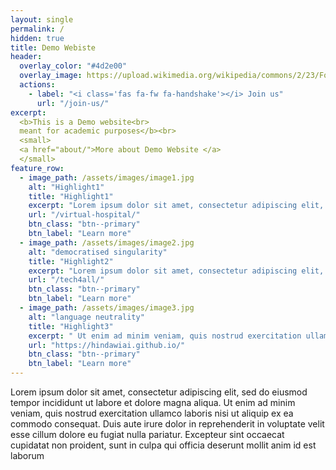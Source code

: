 ```yaml
---
layout: single
permalink: /
hidden: true
title: Demo Webiste
header:
  overlay_color: "#4d2e00"
  overlay_image: https://upload.wikimedia.org/wikipedia/commons/2/23/Forest_%28119%29.jpg
  actions:
    - label: "<i class='fas fa-fw fa-handshake'></i> Join us"
      url: "/join-us/"
excerpt:
  <b>This is a Demo website<br>
  meant for academic purposes</b><br>
  <small>
  <a href="about/">More about Demo Website </a>
  </small>
feature_row:
  - image_path: /assets/images/image1.jpg
    alt: "Highlight1"
    title: "Highlight1"
    excerpt: "Lorem ipsum dolor sit amet, consectetur adipiscing elit, sed do eiusmod tempor incididunt ut labore et dolore magna aliqua Ut enim ad minim veniam, quis nostrud exercitation ullamco laboris nisi ut aliquip ex ea commodo consequat. Duis aute irure dolor in reprehenderit in voluptate velit esse cillum dolore eu fugiat nulla pariatur<br><br><br>"
    url: "/virtual-hospital/"
    btn_class: "btn--primary"
    btn_label: "Learn more"
  - image_path: /assets/images/image2.jpg
    alt: "democratised singularity"
    title: "Highlight2"
    excerpt: "Lorem ipsum dolor sit amet, consectetur adipiscing elit, sed do eiusmod tempor incididunt ut labore et dolore magna aliqua  Ut enim ad minim veniam, quis nostrud exercitation ullamco laboris nisi ut aliquip ex ea commodo consequat. Duis aute irure dolor in reprehenderit in voluptate velit esse cillum dolore eu fugiat nulla pariatur<br><br><br>"
    url: "/tech4all/"
    btn_class: "btn--primary"
    btn_label: "Learn more"
  - image_path: /assets/images/image3.jpg
    alt: "language neutrality"
    title: "Highlight3"
    excerpt: " Ut enim ad minim veniam, quis nostrud exercitation ullamco laboris nisi ut aliquip ex ea commodo consequat. Duis aute irure dolor in reprehenderit in voluptate velit esse cillum dolore eu fugiat nulla pariatur."
    url: "https://hindawiai.github.io/"
    btn_class: "btn--primary"
    btn_label: "Learn more"      
---
```


Lorem ipsum dolor sit amet, consectetur adipiscing elit, sed do eiusmod tempor incididunt ut labore et dolore magna aliqua. Ut enim ad minim veniam, quis nostrud exercitation ullamco laboris nisi ut aliquip ex ea commodo consequat. Duis aute irure dolor in reprehenderit in voluptate velit esse cillum dolore eu fugiat nulla pariatur. Excepteur sint occaecat cupidatat non proident, sunt in culpa qui officia deserunt mollit anim id est laborum
